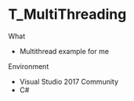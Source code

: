 # T_MultiThreading

What
- Multithread example for me

Environment
- Visual Studio 2017 Community
- C#
